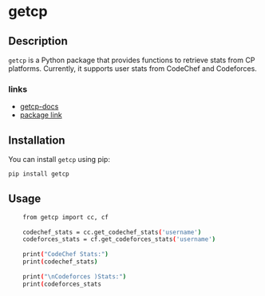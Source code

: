 # getcp

## Description

`getcp` is a Python package 
that provides functions to 
retrieve stats from CP
platforms. Currently, it supports user stats
from CodeChef and Codeforces.

### links

- [getcp-docs](https://ud11.github.io/getcp-docs/#currently-supported-platforms)
- [package link](https://pypi.org/project/getcp/)

## Installation

You can install `getcp` using pip:

```bash
pip install getcp
```

## Usage

```bash
    from getcp import cc, cf
    
    codechef_stats = cc.get_codechef_stats('username')
    codeforces_stats = cf.get_codeforces_stats('username')
    
    print("CodeChef Stats:")
    print(codechef_stats)
    
    print("\nCodeforces )Stats:")
    print(codeforces_stats


```